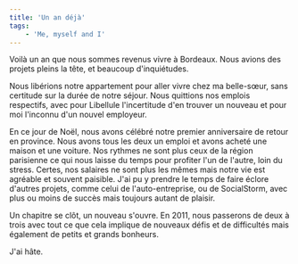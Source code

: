 ```yaml
---
title: 'Un an déjà'
tags:
    - 'Me, myself and I'
---
```


Voilà un an que nous sommes revenus vivre à Bordeaux. Nous avions des projets
pleins la tête, et beaucoup d'inquiétudes.

<!-- more -->

Nous libérions notre appartement pour aller vivre chez ma belle-sœur, sans
certitude sur la durée de notre séjour. Nous quittions nos emplois respectifs,
avec pour Libellule l'incertitude d'en trouver un nouveau et pour moi l'inconnu
d'un nouvel employeur.

En ce jour de Noël, nous avons célébré notre premier anniversaire de retour en
province. Nous avons tous les deux un emploi et avons acheté une maison et une
voiture. Nos rythmes ne sont plus ceux de la région parisienne ce qui nous
laisse du temps pour profiter l'un de l'autre, loin du stress. Certes, nos
salaires ne sont plus les mêmes mais notre vie est agréable et souvent paisible.
J'ai pu y prendre le temps de faire éclore d'autres projets, comme celui de
l'auto-entreprise, ou de SocialStorm, avec plus ou moins de succès mais toujours
autant de plaisir.

Un chapitre se clôt, un nouveau s'ouvre. En 2011, nous passerons de deux à trois
avec tout ce que cela implique de nouveaux défis et de difficultés mais
également de petits et grands bonheurs.

J'ai hâte.
